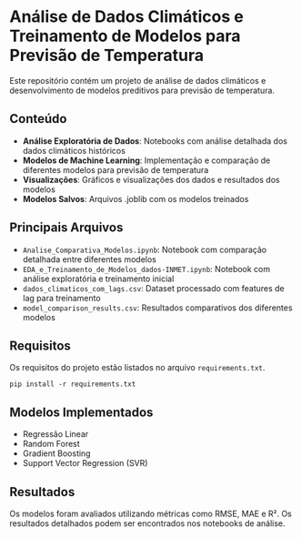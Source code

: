# Análise de Dados Climáticos e Treinamento de Modelos para Previsão de Temperatura

Este repositório contém um projeto de análise de dados climáticos e desenvolvimento de modelos preditivos para previsão de temperatura.

## Conteúdo

- **Análise Exploratória de Dados**: Notebooks com análise detalhada dos dados climáticos históricos
- **Modelos de Machine Learning**: Implementação e comparação de diferentes modelos para previsão de temperatura
- **Visualizações**: Gráficos e visualizações dos dados e resultados dos modelos
- **Modelos Salvos**: Arquivos .joblib com os modelos treinados

## Principais Arquivos

- `Analise_Comparativa_Modelos.ipynb`: Notebook com comparação detalhada entre diferentes modelos
- `EDA_e_Treinamento_de_Modelos_dados-INMET.ipynb`: Notebook com análise exploratória e treinamento inicial
- `dados_climaticos_com_lags.csv`: Dataset processado com features de lag para treinamento
- `model_comparison_results.csv`: Resultados comparativos dos diferentes modelos

## Requisitos

Os requisitos do projeto estão listados no arquivo `requirements.txt`.

```
pip install -r requirements.txt
```

## Modelos Implementados

- Regressão Linear
- Random Forest
- Gradient Boosting
- Support Vector Regression (SVR)

## Resultados

Os modelos foram avaliados utilizando métricas como RMSE, MAE e R². Os resultados detalhados podem ser encontrados nos notebooks de análise. 